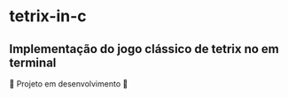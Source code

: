 # tetrix-in-c

## Implementação do jogo clássico de tetrix no em terminal

🚧 Projeto em desenvolvimento 🚧
